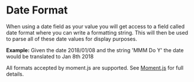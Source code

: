 # Date Format

When using a date field as your value you will get access to a field called date 
format where you can write a formatting string.
This will then be used to parse all of these date values for display purposes.

**Example:**
Given the date 2018/01/08 and the string 'MMM Do Y' the date would be 
translated to Jan 8th 2018

All formats accepted by moment.js are supported. 
See [Moment.js](https://momentjs.com/docs/#/displaying/) for full details.
